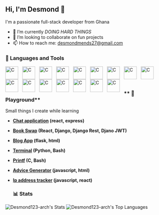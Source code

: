 ## Hi, I'm Desmond 👋

I'm  a passionate full-stack developer from Ghana

- 🌱 I’m currently <i>DOING HARD THINGS </i>
- 👯 I’m looking to collaborate on fun projects
- 📫 How to reach me: desmondmends27@gmail.com

### 🧰 Languages and Tools
<img  align="left" alt="C" width="40px" style="padding-right:10px" src="https://cdn.jsdelivr.net/gh/devicons/devicon@latest/icons/c/c-original.svg" />
<img  align="left" alt="C" width="40px" style="padding-right:10px" src="https://cdn.jsdelivr.net/gh/devicons/devicon@latest/icons/vim/vim-original.svg" />
<img  align="left" alt="C" width="40px" style="padding-right:10px" src="https://cdn.jsdelivr.net/gh/devicons/devicon@latest/icons/vscode/vscode-original.svg" />
<img  align="left" alt="C" width="40px" style="padding-right:10px" src="https://cdn.jsdelivr.net/gh/devicons/devicon@latest/icons/html5/html5-original.svg"/>
<img  align="left" alt="C" width="40px" style="padding-right:10px" src="https://cdn.jsdelivr.net/gh/devicons/devicon@latest/icons/css3/css3-original.svg"/>
<img  align="left" alt="C" width="40px" style="padding-right:10px" src="https://cdn.jsdelivr.net/gh/devicons/devicon@latest/icons/javascript/javascript-original.svg" />
<img  align="left" alt="C" width="40px" style="padding-right:10px" src="https://cdn.jsdelivr.net/gh/devicons/devicon@latest/icons/react/react-original.svg" />
<img  align="left" alt="C" width="40px" style="padding-right:10px" src="https://cdn.jsdelivr.net/gh/devicons/devicon@latest/icons/bootstrap/bootstrap-original.svg" />
<img  align="left" alt="C" width="40px" style="padding-right:10px" src="https://cdn.jsdelivr.net/gh/devicons/devicon@latest/icons/tailwindcss/tailwindcss-original.svg" />
<img  align="left" alt="C" width="40px" style="padding-right:10px" src="https://cdn.jsdelivr.net/gh/devicons/devicon@latest/icons/python/python-original.svg" />
<img  align="left" alt="C" width="40px" style="padding-right:10px" src="https://cdn.jsdelivr.net/gh/devicons/devicon@latest/icons/django/django-plain.svg" />
<img  align="left" alt="C" width="40px" style="padding-right:10px" src="https://cdn.jsdelivr.net/gh/devicons/devicon@latest/icons/djangorest/djangorest-plain.svg" />
<img  align="left" alt="C" width="40px" style="padding-right:10px" src="https://cdn.jsdelivr.net/gh/devicons/devicon@latest/icons/flask/flask-original.svg" />
<img  align="left" alt="C" width="40px" style="padding-right:10px" src="https://cdn.jsdelivr.net/gh/devicons/devicon@latest/icons/mysql/mysql-original.svg"/>
<img  align="left" alt="C" width="40px" style="padding-right:10px" src="https://cdn.jsdelivr.net/gh/devicons/devicon@latest/icons/postgresql/postgresql-original.svg">
<img  align="left" alt="C" width="40px" style="padding-right:10px"
  src="https://cdn.jsdelivr.net/gh/devicons/devicon@latest/icons/express/express-original.svg" />
          

<br/><br/><br/>
### ** 🎨 Playground**
Small things I create while learning
- **[Chat application](https://github.com/Desmond123-arch/keep-in-touch) (react,  express)**
- **[Book Swap](https://github.com/Desmond123-arch/book_swap) (React, Django, Django Rest, Djano JWT)**
- **[Blog App](https://github.com/Desmond123-arch/blog_app_flask) (flask,  html)**
- **[Terminal](https://github.com/Desmond123-arch/terminal-gpt) (Python, Bash)**
- **[Printf](https://github.com/Desmond123-arch/printf) (C, Bash)**
- **[Advice Generator](https://github.com/Desmond123-arch/advice-generator-app) (javascript,  html)**
- **[Ip address tracker](https://github.com/Desmond123-arch/ip-address-tracker-master) (javascript,  react)**

  ### 📊 Stats
![Desmond123-arch's Stats](https://github-readme-stats.vercel.app/api?username=Desmond123-arch&theme=vue-dark&show_icons=true&hide_border=true&count_private=true)
![Desmond123-arch's Top Languages](https://github-readme-stats.vercel.app/api/top-langs/?username=Desmond123-arch&theme=vue-dark&show_icons=true&hide_border=true&layout=compact)
